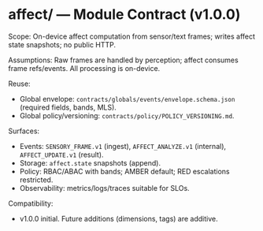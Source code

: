 # affect/ — Module Contract (v1.0.0)

Scope: On-device affect computation from sensor/text frames; writes affect state snapshots; no public HTTP.

Assumptions: Raw frames are handled by perception; affect consumes frame refs/events. All processing is on-device.

Reuse:
- Global envelope: `contracts/globals/events/envelope.schema.json` (required fields, bands, MLS).
- Global policy/versioning: `contracts/policy/POLICY_VERSIONING.md`.

Surfaces:
- Events: `SENSORY_FRAME.v1` (ingest), `AFFECT_ANALYZE.v1` (internal), `AFFECT_UPDATE.v1` (result).
- Storage: `affect.state` snapshots (append).
- Policy: RBAC/ABAC with bands; AMBER default; RED escalations restricted.
- Observability: metrics/logs/traces suitable for SLOs.

Compatibility:
- v1.0.0 initial. Future additions (dimensions, tags) are additive.
